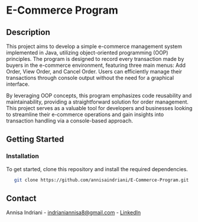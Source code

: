 # E-Commerce Program
## Description
This project aims to develop a simple e-commerce management system implemented in Java, utilizing object-oriented programming (OOP) principles. The program is designed to record every transaction made by buyers in the e-commerce environment, featuring three main menus: Add Order, View Order, and Cancel Order. Users can efficiently manage their transactions through console output without the need for a graphical interface.

By leveraging OOP concepts, this program emphasizes code reusability and maintainability, providing a straightforward solution for order management. This project serves as a valuable tool for developers and businesses looking to streamline their e-commerce operations and gain insights into transaction handling via a console-based approach.

## Getting Started

### Installation
To get started, clone this repository and install the required dependencies.
```bash
   git clone https://github.com/annisaindriani/E-Commerce-Program.git
```

## Contact
Annisa Indriani - indrianiannisa8@gmail.com - [LinkedIn](https://www.linkedin.com/in/annisaindriani)
